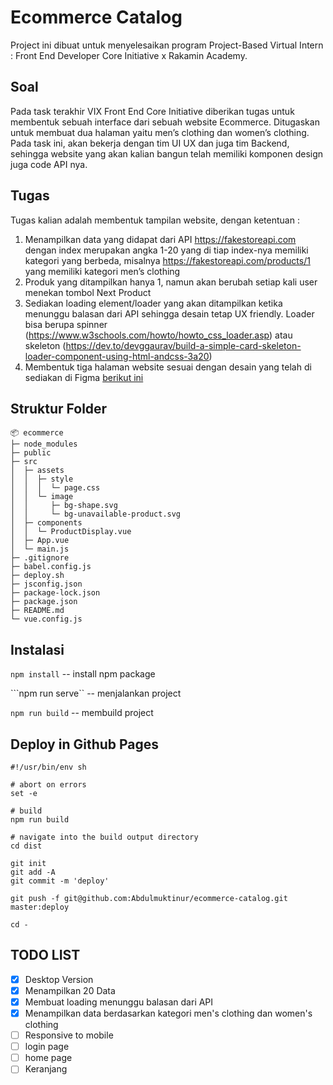 # Ecommerce Catalog

Project ini dibuat untuk menyelesaikan program Project-Based Virtual Intern : Front End Developer Core Initiative x Rakamin Academy.

## Soal 
Pada task terakhir VIX Front End Core Initiative diberikan tugas untuk membentuk sebuah interface dari sebuah website Ecommerce. Ditugaskan untuk membuat dua halaman yaitu men’s clothing dan women’s clothing. Pada task ini, akan bekerja dengan tim UI UX dan juga tim Backend, sehingga website yang akan kalian bangun telah memiliki komponen design juga code API nya.

## Tugas
Tugas kalian adalah membentuk tampilan website, dengan ketentuan :
1. Menampilkan data yang didapat dari API https://fakestoreapi.com dengan index merupakan angka
1-20 yang di tiap index-nya memiliki kategori yang berbeda, misalnya
https://fakestoreapi.com/products/1 yang memiliki kategori men’s clothing
2. Produk yang ditampilkan hanya 1, namun akan berubah setiap kali user menekan tombol Next
Product
3. Sediakan loading element/loader yang akan ditampilkan ketika menunggu balasan dari API sehingga
desain tetap UX friendly. Loader bisa berupa spinner
(https://www.w3schools.com/howto/howto_css_loader.asp) atau skeleton
(https://dev.to/devggaurav/build-a-simple-card-skeleton-loader-component-using-html-andcss-3a20)
4. Membentuk tiga halaman website sesuai dengan desain yang telah di sediakan di Figma [berikut ini](https://www.figma.com/file/x1bkO3alpmGQFtysh9Lmn7/Task-5-Ecommerce?node-id=0%3A1)
   
## Struktur Folder
```
📦 ecommerce
├─ node_modules
├─ public
├─ src
│  ├─ assets
│  │  ├─ style
│  │  │  └─ page.css
│  │  └─ image
│  │     ├─ bg-shape.svg
│  │     └─ bg-unavailable-product.svg
│  ├─ components
│  │  └─ ProductDisplay.vue
│  ├─ App.vue
│  └─ main.js
├─ .gitignore
├─ babel.config.js
├─ deploy.sh
├─ jsconfig.json
├─ package-lock.json
├─ package.json
├─ README.md
└─ vue.config.js
```
## Instalasi
```npm install``` -- install npm package

```npm run serve`` -- menjalankan project

```npm run build``` -- membuild project

## Deploy in Github Pages
```
#!/usr/bin/env sh

# abort on errors
set -e

# build
npm run build

# navigate into the build output directory
cd dist

git init
git add -A
git commit -m 'deploy'

git push -f git@github.com:Abdulmuktinur/ecommerce-catalog.git master:deploy

cd -
```

## TODO LIST
- [x] Desktop Version
- [x] Menampilkan 20 Data
- [x] Membuat loading menunggu balasan dari API
- [x] Menampilkan data berdasarkan kategori men's clothing dan women's clothing
- [ ] Responsive to mobile
- [ ] login page
- [ ] home page
- [ ] Keranjang
